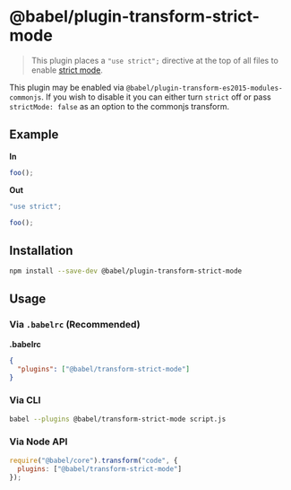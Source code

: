 # @babel/plugin-transform-strict-mode

> This plugin places a `"use strict";` directive at the top of all files to enable [strict mode](https://developer.mozilla.org/en-US/docs/Web/JavaScript/Reference/Strict_mode).

This plugin may be enabled via `@babel/plugin-transform-es2015-modules-commonjs`.
If you wish to disable it you can either turn `strict` off or pass
`strictMode: false` as an option to the commonjs transform.

## Example

**In**

```javascript
foo();
```

**Out**

```javascript
"use strict";

foo();
```

## Installation

```sh
npm install --save-dev @babel/plugin-transform-strict-mode
```

## Usage

### Via `.babelrc` (Recommended)

**.babelrc**


```json
{
  "plugins": ["@babel/transform-strict-mode"]
}
```


### Via CLI

```sh
babel --plugins @babel/transform-strict-mode script.js
```

### Via Node API

```javascript
require("@babel/core").transform("code", {
  plugins: ["@babel/transform-strict-mode"]
});
```
